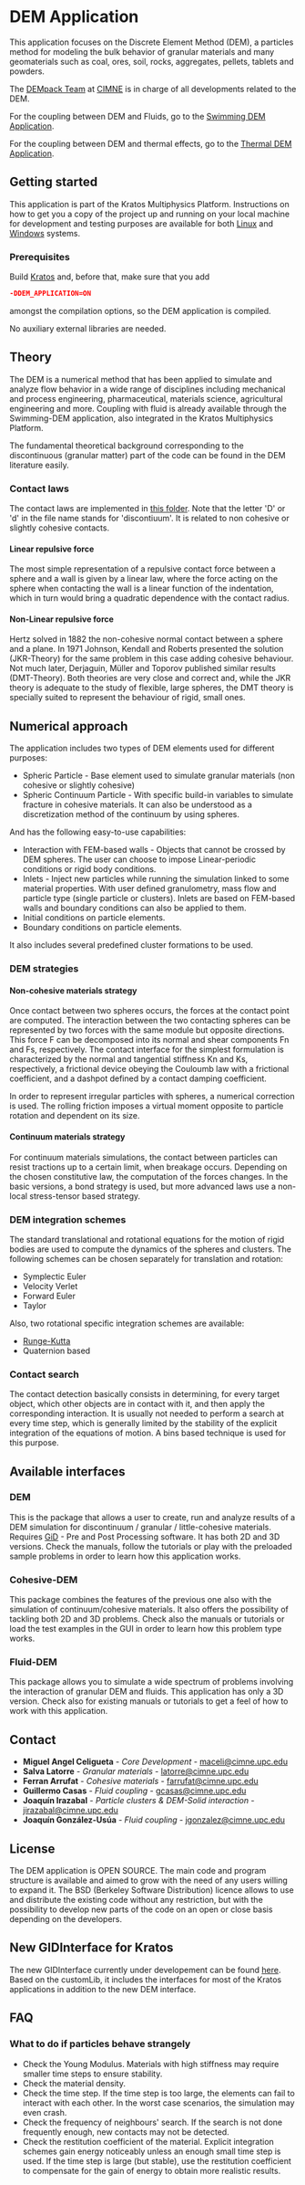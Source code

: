 # DEM Application

This application focuses on the Discrete Element Method (DEM), a particles method for modeling the bulk behavior of granular materials and many geomaterials such as coal, ores, soil, rocks, aggregates, pellets, tablets and powders.

The [DEMpack Team](www.cimne.com/dem) at [CIMNE](www.cimne.com) is in charge of all developments related to the DEM.

For the coupling between DEM and Fluids, go to the [Swimming DEM Application](https://github.com/KratosMultiphysics/Kratos/tree/master/applications/SwimmingDEMApplication).

For the coupling between DEM and thermal effects, go to the [Thermal DEM Application](https://github.com/KratosMultiphysics/Kratos/tree/master/applications/ThermalDEMApplication).

## Getting started

This application is part of the Kratos Multiphysics Platform. Instructions on how to get you a copy of the project up and running on your local machine for development and testing purposes are available for both [Linux](http://kratos-wiki.cimne.upc.edu/index.php/LinuxInstall) and [Windows](http://kratos-wiki.cimne.upc.edu/index.php/Windows_7_Download_and_Installation) systems.

### Prerequisites

Build [Kratos](https://github.com/KratosMultiphysics/Kratos/wiki) and, before that, make sure that you add

``` cmake
-DDEM_APPLICATION=ON
```

amongst the compilation options, so the DEM application is compiled.

No auxiliary external libraries are needed.

## Theory

The DEM is a numerical method that has been applied to simulate and analyze flow behavior in a wide range of disciplines including mechanical and process engineering, pharmaceutical, materials science, agricultural engineering and more.
Coupling with fluid is already available through the Swimming-DEM application, also integrated in the Kratos Multiphysics Platform.

The fundamental theoretical background corresponding to the discontinuous (granular matter) part of the code can be found in the DEM literature easily.

### Contact laws

The contact laws are implemented in [this folder](https://github.com/KratosMultiphysics/Kratos/tree/master/applications/DEMApplication/custom_constitutive). Note that the letter 'D' or 'd' in the file name stands for 'discontiuum'. It is related to non cohesive or slightly cohesive contacts.

#### Linear repulsive force

The most simple representation of a repulsive contact force between a sphere and a wall is given by a linear law, where the force acting on the sphere when contacting the wall is a linear function of the indentation, which in turn would bring a quadratic dependence with the contact radius.

#### Non-Linear repulsive force

Hertz solved in 1882 the non-cohesive normal contact between a sphere and a plane. In 1971 Johnson, Kendall and Roberts presented the solution (JKR-Theory) for the same problem in this case adding cohesive behaviour. Not much later, Derjaguin, Müller and Toporov published similar results (DMT-Theory).
Both theories are very close and correct and, while the JKR theory is adequate to the study of flexible, large spheres, the DMT theory is specially suited to represent the behaviour of rigid, small ones.

## Numerical approach

The application includes two types of DEM elements used for different purposes:

* Spheric Particle - Base element used to simulate granular materials (non cohesive or slightly cohesive)
* Spheric Continuum Particle - With specific build-in variables to simulate fracture in cohesive materials. It can also be understood as a discretization method of the continuum by using spheres.

And has the following easy-to-use capabilities:

* Interaction with FEM-based walls - Objects that cannot be crossed by DEM spheres. The user can choose to impose Linear-periodic conditions or rigid body conditions.
* Inlets - Inject new particles while running the simulation linked to some material properties. With user defined granulometry, mass flow and particle type (single particle or clusters). Inlets are based on FEM-based walls and boundary conditions can also be applied to them.
* Initial conditions on particle elements.
* Boundary conditions on particle elements.

It also includes several predefined cluster formations to be used.

### DEM strategies

#### Non-cohesive materials strategy

Once contact between two spheres occurs, the forces at the contact point are computed. The interaction between the two contacting spheres can be represented by two forces with the same module but opposite directions. This force F can be decomposed into its normal and shear components Fn and Fs, respectively.
The contact interface for the simplest formulation is characterized by the normal and tangential stiffness Kn and Ks, respectively, a frictional device obeying the Couloumb law with a frictional coefficient, and a dashpot defined by a contact damping coefficient.

In order to represent irregular particles with spheres, a numerical correction is used. The rolling friction imposes a virtual moment opposite to particle rotation and dependent on its size.

#### Continuum materials strategy

For continuum materials simulations, the contact between particles can resist tractions up to a certain limit, when breakage occurs. Depending on the chosen constitutive law, the computation of the forces changes. In the basic versions, a bond strategy is used, but more advanced laws use a non-local stress-tensor based strategy.

### DEM integration schemes

The standard translational and rotational equations for the motion of rigid bodies are used to compute the dynamics of the spheres and clusters. The following schemes can be chosen separately for translation and rotation:

* Symplectic Euler
* Velocity Verlet
* Forward Euler
* Taylor

Also, two rotational specific integration schemes are available:
* [Runge-Kutta](https://link.springer.com/article/10.1007/s40571-019-00232-5)
* Quaternion based

### Contact search

The contact detection basically consists in determining, for every target object, which other objects are in contact with it, and then apply the corresponding interaction. It is usually not needed to perform a search at every time step, which is generally limited by the stability of the explicit integration of the equations of motion.
A bins based technique is used for this purpose.

## Available interfaces

### DEM

This is the package that allows a user to create, run and analyze results of a DEM simulation for discontinuum / granular / little-cohesive materials. Requires [GiD](https://www.gidhome.com/) - Pre and Post Processing software. It has both 2D and 3D versions. Check the manuals, follow the tutorials or play with the preloaded sample problems in order to learn how this application works.

### Cohesive-DEM

This package combines the features of the previous one also with the simulation of continuum/cohesive materials. It also offers the possibility of tackling both 2D and 3D problems. Check also the manuals or tutorials or load the test examples in the GUI in order to learn how this problem type works.

### Fluid-DEM

This package allows you to simulate a wide spectrum of problems involving the interaction of granular DEM and fluids. This application has only a 3D version. Check also for existing manuals or tutorials to get a feel of how to work with this application.


## Contact

* **Miguel Angel Celigueta** - *Core Development* - [maceli@cimne.upc.edu](mailto:maceli@cimne.upc.edu)
* **Salva Latorre** - *Granular materials* - [latorre@cimne.upc.edu](mailto:latorre@cimne.upc.edu)
* **Ferran Arrufat** - *Cohesive materials* - [farrufat@cimne.upc.edu](mailto:farrufat@cimne.upc.edu)
* **Guillermo Casas** - *Fluid coupling* - [gcasas@cimne.upc.edu](mailto:gcasas@cimne.upc.edu)
* **Joaquín Irazabal** - *Particle clusters & DEM-Solid interaction* - [jirazabal@cimne.upc.edu](mailto:jirazabal@cimne.upc.edu)
* **Joaquín González-Usúa** - *Fluid coupling* - [jgonzalez@cimne.upc.edu](mailto:jgonzalez@cimne.upc.edu)


## License

The DEM application is OPEN SOURCE. The main code and program structure is available and aimed to grow with the need of any users willing to expand it. The BSD (Berkeley Software Distribution) licence allows to use and distribute the existing code without any restriction, but with the possibility to develop new parts of the code on an open or close basis depending on the developers.


## New GIDInterface for Kratos

The new GIDInterface currently under developement can be found [here](https://github.com/KratosMultiphysics/GiDInterface). Based on the customLib, it includes the interfaces for most of the Kratos applications in addition to the new DEM interface.


## FAQ

### What to do if particles behave strangely

* Check the Young Modulus. Materials with high stiffness may require smaller time steps to ensure stability.
* Check the material density.
* Check the time step. If the time step is too large, the elements can fail to interact with each other. In the worst case scenarios, the simulation may even crash.
* Check the frequency of neighbours' search. If the search is not done frequently enough, new contacts may not be detected.
* Check the restitution coefficient of the material. Explicit integration schemes gain energy noticeably unless an enough small time step is used. If the time step is large (but stable), use the restitution coefficient to compensate for the gain of energy to obtain more realistic results.
